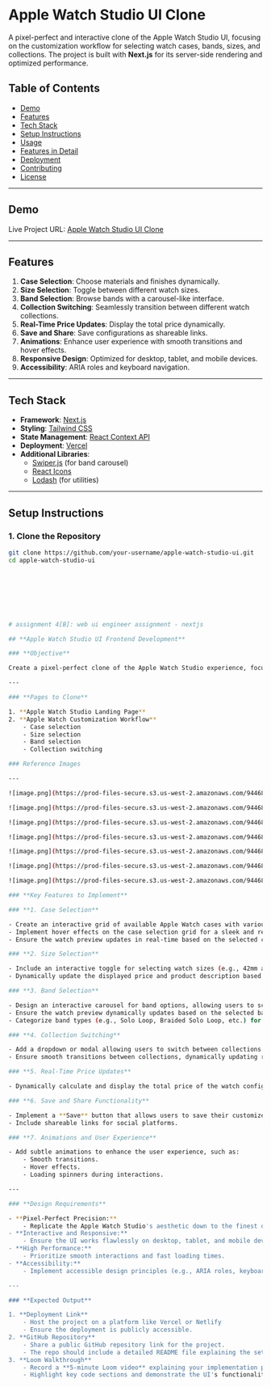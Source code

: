 # Apple Watch Studio UI Clone

A pixel-perfect and interactive clone of the Apple Watch Studio UI, focusing on the customization workflow for selecting watch cases, bands, sizes, and collections. The project is built with **Next.js** for its server-side rendering and optimized performance.

## **Table of Contents**
- [Demo](#demo)
- [Features](#features)
- [Tech Stack](#tech-stack)
- [Setup Instructions](#setup-instructions)
- [Usage](#usage)
- [Features in Detail](#features-in-detail)
- [Deployment](#deployment)
- [Contributing](#contributing)
- [License](#license)

---

## **Demo**
Live Project URL: [Apple Watch Studio UI Clone](https://example-deployed-url.com)

---

## **Features**
1. **Case Selection**: Choose materials and finishes dynamically.
2. **Size Selection**: Toggle between different watch sizes.
3. **Band Selection**: Browse bands with a carousel-like interface.
4. **Collection Switching**: Seamlessly transition between different watch collections.
5. **Real-Time Price Updates**: Display the total price dynamically.
6. **Save and Share**: Save configurations as shareable links.
7. **Animations**: Enhance user experience with smooth transitions and hover effects.
8. **Responsive Design**: Optimized for desktop, tablet, and mobile devices.
9. **Accessibility**: ARIA roles and keyboard navigation.

---

## **Tech Stack**
- **Framework**: [Next.js](https://nextjs.org/)
- **Styling**: [Tailwind CSS](https://tailwindcss.com/)
- **State Management**: [React Context API](https://react.dev/)
- **Deployment**: [Vercel](https://vercel.com/)
- **Additional Libraries**:
  - [Swiper.js](https://swiperjs.com/) (for band carousel)
  - [React Icons](https://react-icons.github.io/react-icons/)
  - [Lodash](https://lodash.com/) (for utilities)

---

## **Setup Instructions**

### 1. Clone the Repository
```bash
git clone https://github.com/your-username/apple-watch-studio-ui.git
cd apple-watch-studio-ui








# assignment 4[B]: web ui engineer assignment - nextjs

## **Apple Watch Studio UI Frontend Development**

### **Objective**

Create a pixel-perfect clone of the Apple Watch Studio experience, focusing on the seamless customization process demonstrated on [Apple Watch Studio](https://www.apple.com/shop/studio/apple-watch). Carefully replicate all functionalities and visual details.

---

### **Pages to Clone**

1. **Apple Watch Studio Landing Page**
2. **Apple Watch Customization Workflow**
    - Case selection
    - Size selection
    - Band selection
    - Collection switching

### Reference Images

---

![image.png](https://prod-files-secure.s3.us-west-2.amazonaws.com/944684a5-7ddb-4adf-8e5b-3e5a5229b4ff/12d70107-64c8-4e35-b12c-638522c4f6e6/image.png)

![image.png](https://prod-files-secure.s3.us-west-2.amazonaws.com/944684a5-7ddb-4adf-8e5b-3e5a5229b4ff/68f8f7b4-7e59-48ed-8243-03caaec07c16/image.png)

![image.png](https://prod-files-secure.s3.us-west-2.amazonaws.com/944684a5-7ddb-4adf-8e5b-3e5a5229b4ff/ff463570-f964-4994-81f5-8d2328cbce8e/image.png)

![image.png](https://prod-files-secure.s3.us-west-2.amazonaws.com/944684a5-7ddb-4adf-8e5b-3e5a5229b4ff/4510b456-24b9-4113-91b8-86c706ebfeb2/image.png)

![image.png](https://prod-files-secure.s3.us-west-2.amazonaws.com/944684a5-7ddb-4adf-8e5b-3e5a5229b4ff/b9649625-98a4-4cea-ba42-77b8aa097344/image.png)

![image.png](https://prod-files-secure.s3.us-west-2.amazonaws.com/944684a5-7ddb-4adf-8e5b-3e5a5229b4ff/311aeed6-4d84-4310-97ca-f1bba5a00569/image.png)

![image.png](https://prod-files-secure.s3.us-west-2.amazonaws.com/944684a5-7ddb-4adf-8e5b-3e5a5229b4ff/e12e6104-4430-47c4-9e68-d36240c2348b/image.png)

### **Key Features to Implement**

### **1. Case Selection**

- Create an interactive grid of available Apple Watch cases with various materials (e.g., Aluminum, Titanium).
- Implement hover effects on the case selection grid for a sleek and responsive experience.
- Ensure the watch preview updates in real-time based on the selected case.

### **2. Size Selection**

- Include an interactive toggle for selecting watch sizes (e.g., 42mm and 46mm).
- Dynamically update the displayed price and product description based on the selected size.

### **3. Band Selection**

- Design an interactive carousel for band options, allowing users to scroll through multiple band styles and colors.
- Ensure the watch preview dynamically updates based on the selected band.
- Categorize band types (e.g., Solo Loop, Braided Solo Loop, etc.) for easy navigation.

### **4. Collection Switching**

- Add a dropdown or modal allowing users to switch between collections (e.g., Series 10, Hermès, SE).
- Ensure smooth transitions between collections, dynamically updating relevant options.

### **5. Real-Time Price Updates**

- Dynamically calculate and display the total price of the watch configuration as users make selections.

### **6. Save and Share Functionality**

- Implement a **Save** button that allows users to save their customized configuration as an image or URL.
- Include shareable links for social platforms.

### **7. Animations and User Experience**

- Add subtle animations to enhance the user experience, such as:
    - Smooth transitions.
    - Hover effects.
    - Loading spinners during interactions.

---

### **Design Requirements**

- **Pixel-Perfect Precision:**
    - Replicate the Apple Watch Studio's aesthetic down to the finest details (font, spacing, margins, colors, animations).
- **Interactive and Responsive:**
    - Ensure the UI works flawlessly on desktop, tablet, and mobile devices.
- **High Performance:**
    - Prioritize smooth interactions and fast loading times.
- **Accessibility:**
    - Implement accessible design principles (e.g., ARIA roles, keyboard navigation).

---

### **Expected Output**

1. **Deployment Link**
    - Host the project on a platform like Vercel or Netlify
    - Ensure the deployment is publicly accessible.
2. **GitHub Repository**
    - Share a public GitHub repository link for the project.
    - The repo should include a detailed README file explaining the setup process and features.
3. **Loom Walkthrough**
    - Record a **5-minute Loom video** explaining your implementation process.
    - Highlight key code sections and demonstrate the UI's functionality.
